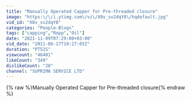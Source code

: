 ```yaml
---
title: "Manually Operated Capper for Pre-threaded closure"
image: "https:\/\/i.ytimg.com\/vi\/X0v_sv2dqY8\/hqdefault.jpg"
vid_id: "X0v_sv2dqY8"
categories: "People-Blogs"
tags: ["capping","Ropp","Oil"]
date: "2021-11-09T07:29:00+03:00"
vid_date: "2011-06-17T10:27:05Z"
duration: "PT52S"
viewcount: "46401"
likeCount: "349"
dislikeCount: "28"
channel: "SUPRIMA SERVICE LTD"
---
```

{% raw %}Manually Operated Capper for Pre-threaded closure{% endraw %}
